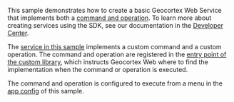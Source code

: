 This sample demonstrates how to create a basic Geocortex Web Service that implements both a [command and operation](https://developers.geocortex.com/docs/web/configuration-commands-operations). To learn more about creating services using the SDK, see our documentation in the [Developer Center](https://developers.geocortex.com/docs/web/sdk-services-overview).

The [service in this sample](src/services/CustomService/CustomService.ts) implements a custom command and a custom operation. The command and operation are registered in the [entry point of the custom library](src/index.ts), which instructs Geocortex Web where to find the implementation when the command or operation is executed.

The command and operation is configured to execute from a menu in the [app config](app/app.json) of this sample.
